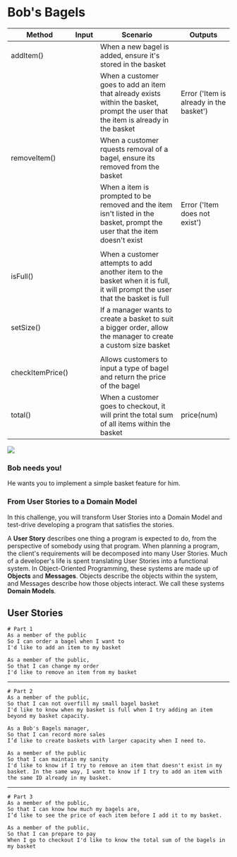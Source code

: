 # Bob's Bagels

| Method                  | Input | Scenario                                                                                                                          | Outputs                                 |
|-------------------------|-------|-----------------------------------------------------------------------------------------------------------------------------------|-----------------------------------------|
| addItem()               |       | When a new bagel is added, ensure it's stored in the basket                                                                       |                                         |
|                         |       | When a customer goes to add an item that already exists within the basket, prompt the user that the item is already in the basket | Error ('Item is already in the basket') |
| removeItem()            |       | When a customer rquests removal of a bagel, ensure its removed from the basket                                                    |                                         |
|                         |       | When a item is prompted to be removed and the item isn't listed in the basket, prompt the user that the item doesn't exist        | Error ('Item does not exist')           |
|                         |       |                                                                                                                                   |                                         |
| isFull()                |       | When a customer attempts to add another item to the basket when it is full, it will prompt the user that the basket is full       |                                         |
| setSize()               |       | If a manager wants to create a basket to suit a bigger order, allow the manager to create a custom size basket                    |                                         |
|                         |       |                                                                                                                                   |                                         |
| checkItemPrice()        |       | Allows customers to input a type of bagel and return the price of the bagel                                                       |                                         |
| total()                 |       | When a customer goes to checkout, it will print the total sum of all items within the basket                                      | price(num)                              |

![](./_images/bagels.jpg)

### Bob needs you!

He wants you to implement a simple basket feature for him.

### From User Stories to a Domain Model

In this challenge, you will transform User Stories into a Domain Model and test-drive developing a program that satisfies the stories.

A **User Story** describes one thing a program is expected to do, from the perspective of somebody using that program. When planning a program, the client's requirements will be decomposed into many User Stories. Much of a developer's life is spent translating User Stories into a functional system. In Object-Oriented Programming, these systems are made up of **Objects** and **Messages**. Objects describe the objects within the system, and Messages describe how those objects interact. We call these systems **Domain Models**.


## User Stories

```
# Part 1
As a member of the public
So I can order a bagel when I want to
I'd like to add an item to my basket

As a member of the public,
So that I can change my order
I'd like to remove an item from my basket
```
---
```
# Part 2
As a member of the public,
So that I can not overfill my small bagel basket
I'd like to know when my basket is full when I try adding an item beyond my basket capacity.

As a Bob's Bagels manager,
So that I can record more sales
I’d like to create baskets with larger capacity when I need to.

As a member of the public
So that I can maintain my sanity
I'd like to know if I try to remove an item that doesn't exist in my basket. In the same way, I want to know if I try to add an item with the same ID already in my basket.
```
---
```
# Part 3
As a member of the public,
So that I can know how much my bagels are,
I’d like to see the price of each item before I add it to my basket.

As a member of the public,
So that I can prepare to pay
When I go to checkout I'd like to know the total sum of the bagels in my basket
```
